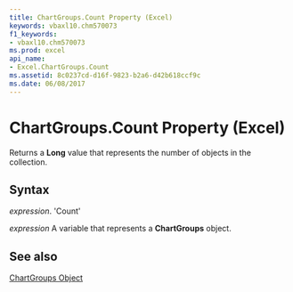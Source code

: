 ```yaml
---
title: ChartGroups.Count Property (Excel)
keywords: vbaxl10.chm570073
f1_keywords:
- vbaxl10.chm570073
ms.prod: excel
api_name:
- Excel.ChartGroups.Count
ms.assetid: 8c0237cd-d16f-9823-b2a6-d42b618ccf9c
ms.date: 06/08/2017
---
```



# ChartGroups.Count Property (Excel)

Returns a  **Long** value that represents the number of objects in the collection.


## Syntax

 _expression_. 'Count'

 _expression_ A variable that represents a **ChartGroups** object.


## See also


[ChartGroups Object](Excel.ChartGroups(object).md)


